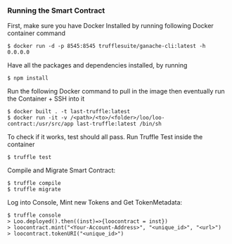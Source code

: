 ### Running the Smart Contract

First, make sure you have Docker Installed
by running following Docker container command

```
$ docker run -d -p 8545:8545 trufflesuite/ganache-cli:latest -h 0.0.0.0
```
Have all the packages and dependencies installed, by running

```
$ npm install
```

Run the following Docker command to pull in the image
then eventually run the Container + SSH into it
```
$ docker built . -t last-truffle:latest
$ docker run -it -v /<path>/<to>/<folder>/loo/loo-contract:/usr/src/app last-truffle:latest /bin/sh
```

To check if it works, test should all pass. Run Truffle Test inside the container
```
$ truffle test
```


Compile and Migrate Smart Contract:
```
$ truffle compile
$ truffle migrate 
```

Log into Console, Mint new Tokens and Get TokenMetadata:
```
$ truffle console
> Loo.deployed().then((inst)=>{loocontract = inst})
> loocontract.mint("<Your-Account-Address>", "<unique_id>", "<url>")
> loocontract.tokenURI("<unique_id>")
```
